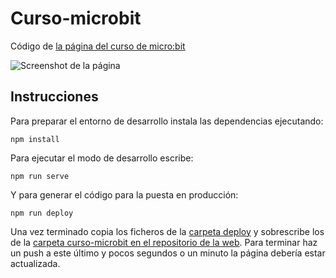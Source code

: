 # Curso-microbit

Código de [la página del curso de micro:bit](http://www.tomellosotech.org/curso-microbit/)

![Screenshot de la página](https://user-images.githubusercontent.com/826965/54527837-6c66eb00-497b-11e9-9554-0933dac6f7b2.png)

## Instrucciones

Para preparar el entorno de desarrollo instala las dependencias ejecutando:

`npm install`

Para ejecutar el modo de desarrollo escribe:

`npm run serve`

Y para generar el código para la puesta en producción:

`npm run deploy`

Una vez terminado copia los ficheros de la [carpeta deploy](https://github.com/TomellosoTech/curso-microbit/tree/master/deploy) y sobrescribe los de la [carpeta curso-microbit en el repositorio de la web](https://github.com/TomellosoTech/tomelloso-tech.github.io/tree/master/curso-microbit). Para terminar haz un push a este último y pocos segundos o un minuto la página debería estar actualizada.
